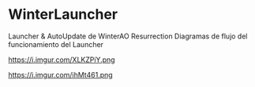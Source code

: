 # WinterLauncher
Launcher &amp; AutoUpdate de WinterAO Resurrection
Diagramas de flujo del funcionamiento del Launcher

https://i.imgur.com/XLKZPiY.png

https://i.imgur.com/ihMt461.png